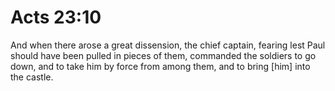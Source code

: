 # Acts 23:10

And when there arose a great dissension, the chief captain, fearing lest Paul should have been pulled in pieces of them, commanded the soldiers to go down, and to take him by force from among them, and to bring [him] into the castle.